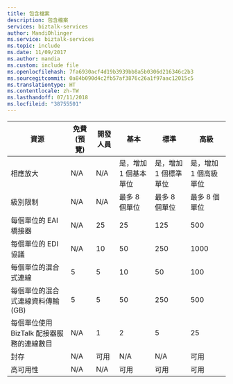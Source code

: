 ```yaml
---
title: 包含檔案
description: 包含檔案
services: biztalk-services
author: MandiOhlinger
ms.service: biztalk-services
ms.topic: include
ms.date: 11/09/2017
ms.author: mandia
ms.custom: include file
ms.openlocfilehash: 7fa6930acf4d19b3939bb8a5b0306d216346c2b3
ms.sourcegitcommit: 0a84b090d4c2fb57af3876c26a1f97aac12015c5
ms.translationtype: HT
ms.contentlocale: zh-TW
ms.lasthandoff: 07/11/2018
ms.locfileid: "38755501"
---
```

| 資源 | 免費 (預覽) | 開發人員 | 基本 | 標準 | 高級 |
| --- | --- | --- | --- | --- | --- |
| 相應放大 |N/A |N/A |是，增加 1 個基本單位 |是，增加 1 個標準單位 |是，增加 1 個高級單位 |
| 級別限制 |N/A |N/A |最多 8 個單位 |最多 8 個單位 |最多 8 個單位 |
| 每個單位的 EAI 橋接器 |N/A |25 |25 |125 |500 |
| 每個單位的 EDI 協議 |N/A |10 |50 |250 |1000 |
| 每個單位的混合式連線 |5 |5 |10 |50 |100 |
| 每個單位的混合式連線資料傳輸 (GB) |5 |5 |50 |250 |500 |
| 每個單位使用 BizTalk 配接器服務的連線數目 |N/A |1 |2 |5 |25 |
| 封存 |N/A |可用 |N/A |N/A |可用 |
| 高可用性 |N/A |N/A |可用 |可用 |可用 |


